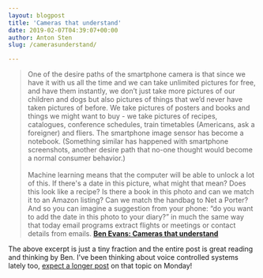 ```yaml
---
layout: blogpost
title: 'Cameras that understand'
date: 2019-02-07T04:39:07+00:00
author: Anton Sten
slug: /camerasunderstand/

---
```

>One of the desire paths of the smartphone camera is that since we have it with us all the time and we can take unlimited pictures for free, and have them instantly, we don’t just take more pictures of our children and dogs but also pictures of things that we’d never have taken pictures of before. We take pictures of posters and books and things we might want to buy - we take pictures of recipes, catalogues, conference schedules, train timetables (Americans, ask a foreigner) and fliers. The smartphone image sensor has become a notebook. (Something similar has happened with smartphone screenshots, another desire path that no-one thought would become a normal consumer behavior.)
<br /><br />
Machine learning means that the computer will be able to unlock a lot of this. If there's a date in this picture, what might that mean? Does this look like a recipe? Is there a book in this photo and can we match it to an Amazon listing? Can we match the handbag to Net a Porter? And so you can imagine a suggestion from your phone: “do you want to add the date in this photo to your diary?” in much the same way that today email programs extract flights or meetings or contact details from emails.
**[Ben Evans: Cameras that understand](https://www.ben-evans.com/benedictevans/2019/2/5/cameras-that-understand)**

The above excerpt is just a tiny fraction and the entire post is great reading and thinking by Ben. I've been thinking about voice controlled systems lately too, [expect a longer post](/newsletter) on that topic on Monday! 
